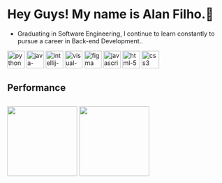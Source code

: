 # Hey Guys! My name is Alan Filho.👋

- Graduating in Software Engineering, I continue to learn constantly to pursue a career in Back-end Development..

<div>
  <img width="40" height="40" src="https://img.icons8.com/dusk/512/python.png" alt="python"/>
  <img width="40" height="40" src="https://img.icons8.com/dusk/512/java-coffee-cup-logo.png" alt="java-coffee-cup-logo"/>
  <img width="40" height="40" src="https://img.icons8.com/plasticine/400/intellij-idea.png" alt="intellij-idea"/>
  <img width="40" height="40" src="https://img.icons8.com/dusk/512/visual-studio.png" alt="visual-studio"/>
  <img width="40" height="40" src="https://img.icons8.com/plasticine/400/figma.png" alt="figma"/>
  <img width="40" height="40" src="https://img.icons8.com/dusk/512/javascript.png" alt="javascript"/>
  <img width="40" height="40" src="https://img.icons8.com/plasticine/400/html-5.png" alt="html-5"/>
  <img width="40" height="40" src="https://img.icons8.com/plasticine/400/css3.png" alt="css3"/>
</div>

## Performance
<h2 align="left">
 <img height="160em" src="https://github-readme-stats.vercel.app/api?username=oalleeN&show_icons=true&theme=onedark&include_all_commits=true&count_private=true"/>
 <img height="160em" src="https://github-readme-stats.vercel.app/api/top-langs/?username=oalleeN&layout=compact&langs_count=6&theme=onedark"/>
</h2>
